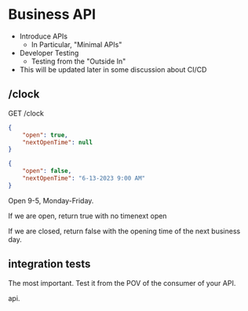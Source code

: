 # Business API

- Introduce APIs
    - In Particular, "Minimal APIs"
- Developer Testing
    - Testing from the "Outside In"
- This will be updated later in some discussion about CI/CD


## /clock

GET /clock

```json
{
    "open": true,
    "nextOpenTime": null
}

```

```json
{
    "open": false,
    "nextOpenTime": "6-13-2023 9:00 AM"
}

```

Open 9-5, Monday-Friday.


If we are open, return true with no timenext open

If we are closed, return false with the opening time of the next business day.


## integration tests
The most important. Test it from the POV of the consumer of your API.

api.
